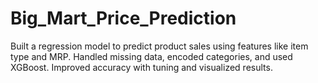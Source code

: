 # Big_Mart_Price_Prediction
Built a regression model to predict product sales using features like item type and MRP. Handled missing data, encoded categories, and used XGBoost. Improved accuracy with tuning and visualized results.
